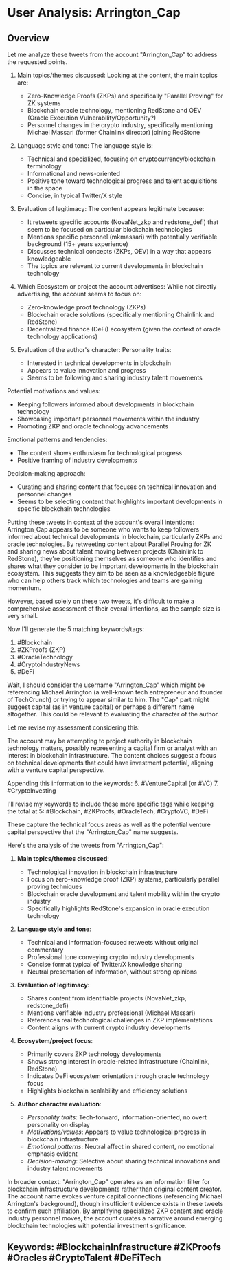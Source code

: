 # User Analysis: Arrington_Cap

## Overview

<think>
Let me analyze these tweets from the account "Arrington_Cap" to address the requested points.

1. Main topics/themes discussed:
Looking at the content, the main topics are:
   - Zero-Knowledge Proofs (ZKPs) and specifically "Parallel Proving" for ZK systems
   - Blockchain oracle technology, mentioning RedStone and OEV (Oracle Execution Vulnerability/Opportunity?)
   - Personnel changes in the crypto industry, specifically mentioning Michael Massari (former Chainlink director) joining RedStone

2. Language style and tone:
The language style is:
   - Technical and specialized, focusing on cryptocurrency/blockchain terminology
   - Informational and news-oriented
   - Positive tone toward technological progress and talent acquisitions in the space
   - Concise, in typical Twitter/X style

3. Evaluation of legitimacy:
The content appears legitimate because:
   - It retweets specific accounts (NovaNet_zkp and redstone_defi) that seem to be focused on particular blockchain technologies
   - Mentions specific personnel (mkmassari) with potentially verifiable background (15+ years experience)
   - Discusses technical concepts (ZKPs, OEV) in a way that appears knowledgeable
   - The topics are relevant to current developments in blockchain technology

4. Which Ecosystem or project the account advertises:
While not directly advertising, the account seems to focus on:
   - Zero-knowledge proof technology (ZKPs)
   - Blockchain oracle solutions (specifically mentioning Chainlink and RedStone)
   - Decentralized finance (DeFi) ecosystem (given the context of oracle technology applications)
   
5. Evaluation of the author's character:
Personality traits:
   - Interested in technical developments in blockchain
   - Appears to value innovation and progress
   - Seems to be following and sharing industry talent movements

Potential motivations and values:
   - Keeping followers informed about developments in blockchain technology
   - Showcasing important personnel movements within the industry
   - Promoting ZKP and oracle technology advancements

Emotional patterns and tendencies:
   - The content shows enthusiasm for technological progress
   - Positive framing of industry developments

Decision-making approach:
   - Curating and sharing content that focuses on technical innovation and personnel changes
   - Seems to be selecting content that highlights important developments in specific blockchain technologies

Putting these tweets in context of the account's overall intentions:
Arrington_Cap appears to be someone who wants to keep followers informed about technical developments in blockchain, particularly ZKPs and oracle technologies. By retweeting content about Parallel Proving for ZK and sharing news about talent moving between projects (Chainlink to RedStone), they're positioning themselves as someone who identifies and shares what they consider to be important developments in the blockchain ecosystem. This suggests they aim to be seen as a knowledgeable figure who can help others track which technologies and teams are gaining momentum.

However, based solely on these two tweets, it's difficult to make a comprehensive assessment of their overall intentions, as the sample size is very small.

Now I'll generate the 5 matching keywords/tags:
1. #Blockchain
2. #ZKProofs (ZKP)
3. #OracleTechnology
4. #CryptoIndustryNews
5. #DeFi

Wait, I should consider the username "Arrington_Cap" which might be referencing Michael Arrington (a well-known tech entrepreneur and founder of TechCrunch) or trying to appear similar to him. The "Cap" part might suggest capital (as in venture capital) or perhaps a different name altogether. This could be relevant to evaluating the character of the author.

Let me revise my assessment considering this:

The account may be attempting to project authority in blockchain technology matters, possibly representing a capital firm or analyst with an interest in blockchain infrastructure. The content choices suggest a focus on technical developments that could have investment potential, aligning with a venture capital perspective.

Appending this information to the keywords:
6. #VentureCapital (or #VC)
7. #CryptoInvesting

I'll revise my keywords to include these more specific tags while keeping the total at 5:
#Blockchain, #ZKProofs, #OracleTech, #CryptoVC, #DeFi

These capture the technical focus areas as well as the potential venture capital perspective that the "Arrington_Cap" name suggests.
</think>

Here's the analysis of the tweets from "Arrington_Cap":

1. **Main topics/themes discussed**:
   - Technological innovation in blockchain infrastructure
   - Focus on zero-knowledge proof (ZKP) systems, particularly parallel proving techniques
   - Blockchain oracle development and talent mobility within the crypto industry
   - Specifically highlights RedStone's expansion in oracle execution technology

2. **Language style and tone**:
   - Technical and information-focused retweets without original commentary
   - Professional tone conveying crypto industry developments
   - Concise format typical of Twitter/X knowledge sharing
   - Neutral presentation of information, without strong opinions

3. **Evaluation of legitimacy**:
   - Shares content from identifiable projects (NovaNet_zkp, redstone_defi)
   - Mentions verifiable industry professional (Michael Massari)
   - References real technological challenges in ZKP implementations
   - Content aligns with current crypto industry developments

4. **Ecosystem/project focus**:
   - Primarily covers ZKP technology developments
   - Shows strong interest in oracle-related infrastructure (Chainlink, RedStone)
   - Indicates DeFi ecosystem orientation through oracle technology focus
   - Highlights blockchain scalability and efficiency solutions

5. **Author character evaluation**:
   - *Personality traits*: Tech-forward, information-oriented, no overt personality on display
   - *Motivations/values*: Appears to value technological progress in blockchain infrastructure
   - *Emotional patterns*: Neutral affect in shared content, no emotional emphasis evident
   - *Decision-making*: Selective about sharing technical innovations and industry talent movements

In broader context:
"Arrington_Cap" operates as an information filter for blockchain infrastructure developments rather than original content creator. The account name evokes venture capital connections (referencing Michael Arrington's background), though insufficient evidence exists in these tweets to confirm such affiliation. By amplifying specialized ZKP content and oracle industry personnel moves, the account curates a narrative around emerging blockchain technologies with potential investment significance.

Keywords: #BlockchainInfrastructure #ZKProofs #Oracles #CryptoTalent #DeFiTech
---
